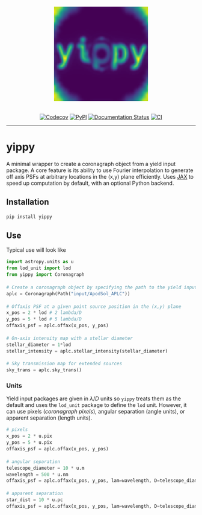 <p align="center">
  <img width = 250 src="https://raw.githubusercontent.com/coreyspohn/yippy/main/docs/_static/logo.png" alt="lod_unit logo" />
  <br><br>
</p>

<p align="center">
  <a href="https://codecov.io/gh/CoreySpohn/lod_unit"><img src="https://img.shields.io/codecov/c/github/coreyspohn/lod_unit?token=UCUVYCRWVG&style=flat-square&logo=codecov" alt="Codecov"/></a>
  <a href="https://pypi.org/project/lod_unit/"><img src="https://img.shields.io/pypi/v/lod_unit.svg?style=flat-square" alt="PyPI"/></a>
  <a href="https://lod-unit.readthedocs.io"><img src="https://readthedocs.org/projects/lod_unit/badge/?version=latest&style=flat-square" alt="Documentation Status"/></a>
  <a href="https://github.com/coreyspohn/lod_unit/actions/workflows/ci.yml/"><img src="https://img.shields.io/github/actions/workflow/status/coreyspohn/lod_unit/ci.yml?branch=main&logo=github&style=flat-square" alt="CI"/></a>
</p>

---

# yippy

A minimal wrapper to create a coronagraph object from a yield input package.
A core feature is its ability to use Fourier interpolation to generate off axis
PSFs at arbitrary locations in the (x,y) plane efficiently.
Uses [JAX](https://jax.readthedocs.io/en/latest/) to speed up computation by default,
with an optional Python backend.

## Installation

```bash
pip install yippy
```

## Use

Typical use will look like

```python
import astropy.units as u
from lod_unit import lod
from yippy import Coronagraph

# Create a coronagraph object by specifying the path to the yield input package
aplc = Coronagraph(Path("input/ApodSol_APLC"))

# Offaxis PSF at a given point source position in the (x,y) plane
x_pos = 2 * lod # 2 lambda/D
y_pos = 5 * lod # 5 lambda/D
offaxis_psf = aplc.offax(x_pos, y_pos)

# On-axis intensity map with a stellar diameter
stellar_diameter = 1*lod
stellar_intensity = aplc.stellar_intensity(stellar_diameter)

# Sky transmission map for extended sources
sky_trans = aplc.sky_trans()
```

### Units

Yield input packages are given in $`\lambda / D`$ units so `yippy` treats them
as the default and uses the `lod_unit` package to define the `lod` unit. However,
it can use pixels (_coronagraph pixels_), angular separation (angle units), or
apparent separation (length units).

```python
# pixels
x_pos = 2 * u.pix
y_pos = 5 * u.pix
offaxis_psf = aplc.offax(x_pos, y_pos)

# angular separation
telescope_diameter = 10 * u.m
wavelength = 500 * u.nm
offaxis_psf = aplc.offax(x_pos, y_pos, lam=wavelength, D=telescope_diameter)

# apparent separation
star_dist = 10 * u.pc
offaxis_psf = aplc.offax(x_pos, y_pos, lam=wavelength, D=telescope_diameter, dist=star_dist)
```
